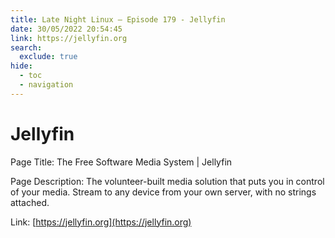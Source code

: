 ```yaml
---
title: Late Night Linux – Episode 179 - Jellyfin
date: 30/05/2022 20:54:45
link: https://jellyfin.org
search:
  exclude: true
hide:
  - toc
  - navigation
---
```


# Jellyfin

Page Title: The Free Software Media System | Jellyfin

Page Description: The volunteer-built media solution that puts you in control of your media. Stream to any device from your own server, with no strings attached. 

Link: [https://jellyfin.org](https://jellyfin.org)